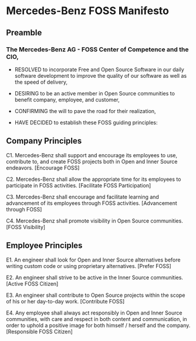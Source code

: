 # Mercedes-Benz FOSS Manifesto #

## Preamble ##

### The Mercedes-Benz AG - FOSS Center of Competence and the CIO, ####

- RESOLVED to incorporate Free and Open Source Software in our daily software development to improve the quality of our software as well as the speed of delivery,

- DESIRING to be an active member in Open Source communities to benefit company, employee, and customer,

- CONFIRMING the will to pave the road for their realization,

- HAVE DECIDED to establish these FOSS guiding principles:

## Company Principles ##

C1. Mercedes-Benz shall support and encourage its employees to use, contribute to, and create FOSS projects both in Open and Inner Source endeavors. [Encourage FOSS]

C2. Mercedes-Benz shall allow the appropriate time for its employees to participate in FOSS activities. [Facilitate FOSS Participation]

C3. Mercedes-Benz shall encourage and facilitate learning and advancement of its employees through FOSS activities. [Advancement through FOSS]

C4. Mercedes-Benz shall promote visibility in Open Source communities. [FOSS Visibility]

## Employee Principles ##

E1. An engineer shall look for Open and Inner Source alternatives before writing custom code or using proprietary alternatives. [Prefer FOSS]

E2. An engineer shall strive to be active in the Inner Source communities. [Active FOSS Citizen]

E3. An engineer shall contribute to Open Source projects within the scope of his or her day-to-day work. [Contribute FOSS]

E4. Any employee shall always act responsibly in Open and Inner Source communities, with care and respect in both content and communication, in order to uphold a positive image for both himself / herself and the company. [Responsible FOSS Citizen]
